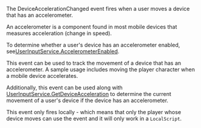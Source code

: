 The DeviceAccelerationChanged event fires when a user moves a device that has an accelerometer.

An accelerometer is a component found in most mobile devices that measures acceleration (change in speed).

To determine whether a user's device has an accelerometer enabled, see[UserInputService.AccelerometerEnabled](https://developer.roblox.com/api-reference/property/UserInputService/AccelerometerEnabled).

This event can be used to track the movement of a device that has an accelerometer. A sample usage includes moving the player character when a mobile device accelerates.

Additionally, this event can be used along with [UserInputService.GetDeviceAcceleration](https://developer.roblox.com/api-reference/function/UserInputService/GetDeviceAcceleration) to determine the current movement of a user's device if the device has an accelerometer.

This event only fires locally - which means that only the player whose device moves can use the event and it will only work in a `LocalScript`.